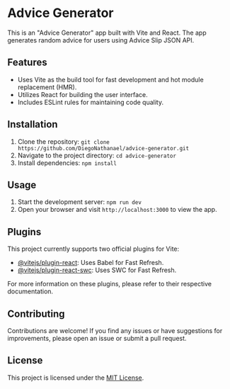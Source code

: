 # Advice Generator

This is an "Advice Generator" app built with Vite and React. The app generates random advice for users using Advice Slip JSON API.

## Features

- Uses Vite as the build tool for fast development and hot module replacement (HMR).
- Utilizes React for building the user interface.
- Includes ESLint rules for maintaining code quality.

## Installation

1. Clone the repository: `git clone https://github.com/DiegoNathanael/advice-generator.git`
2. Navigate to the project directory: `cd advice-generator`
3. Install dependencies: `npm install`

## Usage

1. Start the development server: `npm run dev`
2. Open your browser and visit `http://localhost:3000` to view the app.

## Plugins

This project currently supports two official plugins for Vite:

- [@vitejs/plugin-react](https://github.com/vitejs/vite-plugin-react/blob/main/packages/plugin-react/README.md): Uses Babel for Fast Refresh.
- [@vitejs/plugin-react-swc](https://github.com/vitejs/vite-plugin-react-swc): Uses SWC for Fast Refresh.

For more information on these plugins, please refer to their respective documentation.

## Contributing

Contributions are welcome! If you find any issues or have suggestions for improvements, please open an issue or submit a pull request.

## License

This project is licensed under the [MIT License](LICENSE).
